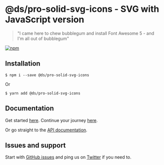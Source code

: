 # @ds/pro-solid-svg-icons - SVG with JavaScript version

> "I came here to chew bubblegum and install Font Awesome 5 - and I'm all out of bubblegum"

[![npm](https://img.shields.io/npm/v/@ds/pro-solid-svg-icons.svg?style=flat-square)](https://www.npmjs.com/package/@ds/pro-solid-svg-icons)

## Installation

```
$ npm i --save @ds/pro-solid-svg-icons
```

Or

```
$ yarn add @ds/pro-solid-svg-icons
```

## Documentation

Get started [here](https://fontawesome.com/how-to-use/on-the-web/setup/getting-started). Continue your journey [here](https://fontawesome.com/how-to-use/on-the-web/advanced).

Or go straight to the [API documentation](https://fontawesome.com/how-to-use/with-the-api).

## Issues and support

Start with [GitHub issues](https://github.com/manysale/Font-Awesome/issues) and ping us on [Twitter](https://twitter.com/fontawesome) if you need to.
